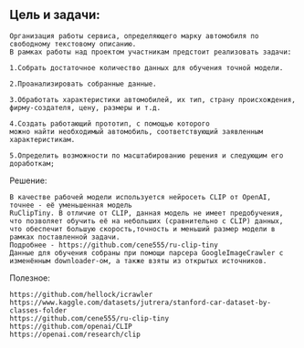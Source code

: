 ## Цель и задачи:
	Организация работы сервиса, определяющего марку автомобиля по свободному текстовому описанию.
	В рамках работы над проектом участникам предстоит реализовать задачи:

	1.Собрать достаточное количество данных для обучения точной модели.
	
	2.Проанализировать собранные данные.
	
	3.Обработать характеристики автомобилей, их тип, страну происхождения,
	фирму-создателя, цену, размеры и т.д.
	
	4.Создать работающий прототип, с помощью которого 
	можно найти необходимый автомобиль, соответствующий заявленным характеристикам.
	
	5.Определить возможности по масштабированию решения и следующим его доработкам;


Решение:

	В качестве рабочей модели используется нейросеть CLIP от OpenAI, точнее - её уменьшенная модель 
	RuClipTiny. В отличие от CLIP, данная модель не имеет предобучения, что позволяет обучить её на небольших (сравнительно с CLIP) данных,
	что обеспечит большую скорость,точность и меньший размер модели в рамках поставленной задачи.
	Подробнее - https://github.com/cene555/ru-clip-tiny
	Данные для обучения собраны при помощи парсера GoogleImageCrawler с изменённым downloader-ом, а также взяты из открытых источников.


Полезное:

	https://github.com/hellock/icrawler
	https://www.kaggle.com/datasets/jutrera/stanford-car-dataset-by-classes-folder
	https://github.com/cene555/ru-clip-tiny
	https://github.com/openai/CLIP
	https://openai.com/research/clip
